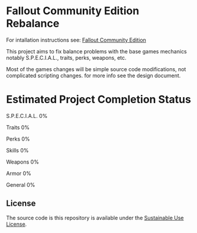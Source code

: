 # Fallout Community Edition Rebalance

For intallation instructions see: [Fallout Community Edition](https://github.com/alexbatalov/fallout1-ce/releases)

This project aims to fix balance problems with the base games mechanics notably S.P.E.C.I.A.L., traits, perks, weapons, etc.

Most of the games changes will be simple source code modifications, not complicated scripting changes. for more info see the design document.

# Estimated Project Completion Status

S.P.E.C.I.A.L.    0%

Traits            0%

Perks             0%

Skills            0%

Weapons           0%

Armor             0%

General           0%

## License

The source code is this repository is available under the [Sustainable Use License](LICENSE.md).
